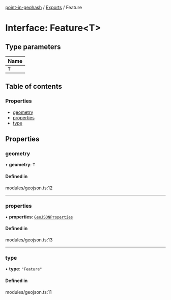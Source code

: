 [point-in-geohash](../README.md) / [Exports](../modules.md) / Feature

# Interface: Feature<T\>

## Type parameters

| Name |
| :------ |
| `T` |

## Table of contents

### Properties

- [geometry](Feature.md#geometry)
- [properties](Feature.md#properties)
- [type](Feature.md#type)

## Properties

### geometry

• **geometry**: `T`

#### Defined in

modules/geojson.ts:12

___

### properties

• **properties**: [`GeoJSONProperties`](GeoJSONProperties.md)

#### Defined in

modules/geojson.ts:13

___

### type

• **type**: ``"Feature"``

#### Defined in

modules/geojson.ts:11
